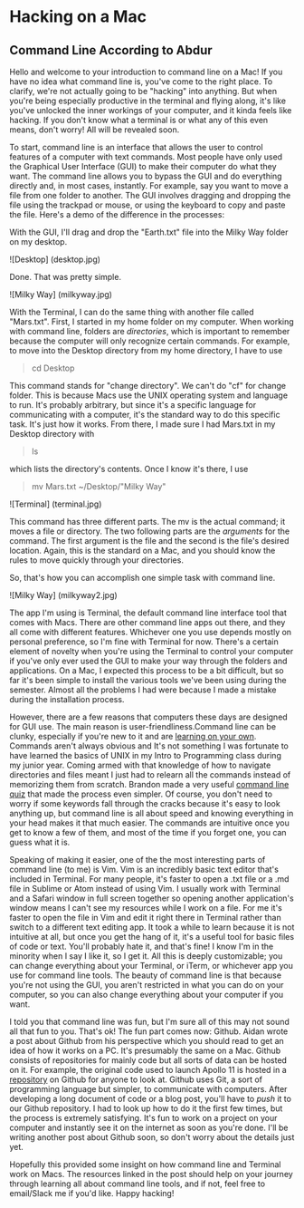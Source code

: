 # Hacking on a Mac
## Command Line According to Abdur

Hello and welcome to your introduction to command line on a Mac! If you have no idea what command line is, you've come to the right place. To clarify, we're not actually going to be "hacking" into anything. But when you're being especially productive in the terminal and flying along, it's like you've unlocked the inner workings of your computer, and it kinda feels like hacking. If you don't know what a terminal is or what any of this even means, don't worry! All will be revealed soon.

To start, command line is an interface that allows the user to control features of a computer with text commands. Most people have only used the Graphical User Interface (GUI) to make their computer do what they want. The command line allows you to bypass the GUI and do everything directly and, in most cases, instantly. For example, say you want to move a file from one folder to another. The GUI involves dragging and dropping the file using the trackpad or mouse, or using the keyboard to copy and paste the file. Here's a demo of the difference in the processes:

With the GUI, I'll drag and drop the "Earth.txt" file into the Milky Way folder on my desktop.

![Desktop]
(desktop.jpg)

Done. That was pretty simple. 

![Milky Way]
(milkyway.jpg)

With the Terminal, I can do the same thing with another file called "Mars.txt". First, I started in my home folder on my computer. When working with command line, folders are _directories_, which is important to remember because the computer will only recognize certain commands. For example, to move into the Desktop directory from my home directory, I have to use 
>cd Desktop

This command stands for "change directory". We can't do "cf" for change folder. This is because Macs use the UNIX operating system and language to run. It's probably arbitrary, but since it's a specific language for communicating with a computer, it's the standard way to do this specific task. It's just how it works. From there, I made sure I had Mars.txt in my Desktop directory with 
>ls

which lists the directory's contents. Once I know it's there, I use 
>mv Mars.txt ~/Desktop/"Milky Way"

![Terminal]
(terminal.jpg)

This command has three different parts. The mv is the actual command; it moves a file or directory. The two following parts are the _arguments_ for the command. The first argument is the file and the second is the file's desired location. Again, this is the standard on a Mac, and you should know the rules to move quickly through your directories. 

So, that's how you can accomplish one simple task with command line. 

![Milky Way]
(milkyway2.jpg)

The app I'm using is Terminal, the default command line interface tool that comes with Macs. There are other command line apps out there, and they all come with different features. Whichever one you use depends mostly on personal preference, so I'm fine with Terminal for now. There's a certain element of novelty when you're using the Terminal to control your computer if you've only ever used the GUI to make your way through the folders and applications. On a Mac, I expected this process to be a bit difficult, but so far it's been simple to install the various tools we've been using during the semester. Almost all the problems I had were because I made a mistake during the installation process. 

However, there are a few reasons that computers these days are designed for GUI use. The main reason is user-friendliness.Command line can be clunky, especially if you're new to it and are [learning on your own](https://learnrubythehardway.org/book/appendixa.html "Learn Command Line the Hard Way"). Commands aren't always obvious and It's not something I was fortunate to have learned the basics of UNIX in my Intro to Programming class during my junior year. Coming armed with that knowledge of how to navigate directories and files meant I just had to relearn all the commands instead of memorizing them from scratch. Brandon made a very useful [command line quiz](https://bmw9t.github.io/command_line_browser_quiz/ "Command line quiz") that made the process even simpler. Of course, you don't need to worry if some keywords fall through the cracks because it's easy to look anything up, but command line is all about speed and knowing everything in your head makes it that much easier. The commands are intuitive once you get to know a few of them, and most of the time if you forget one, you can guess what it is.

Speaking of making it easier, one of the the most interesting parts of command line (to me) is Vim. Vim is an incredibly basic text editor that's included in Terminal. For many people, it's faster to open a .txt file or a .md file in Sublime or Atom instead of using Vim. I usually work with Terminal and a Safari window in full screen together so opening another application's window means I can't see my resources while I work on a file. For me it's faster to open the file in Vim and edit it right there in Terminal rather than switch to a different text editing app. It took a while to learn because it is not intuitive at all, but once you get the hang of it, it's a useful tool for basic files of code or text. You'll probably hate it, and that's fine! I know I'm in the minority when I say I like it, so I get it. All this is deeply customizable; you can change everything about your Terminal, or iTerm, or whichever app you use for command line tools. The beauty of command line is that because you're not using the GUI, you aren't restricted in what you can do on your computer, so you can also change everything about your computer if you want. 

I told you that command line was fun, but I'm sure all of this may not sound all that fun to you. That's ok! The fun part comes now: Github. Aidan wrote a post about Github from his perspective which you should read to get an idea of how it works on a PC. It's presumably the same on a Mac. Github consists of repositories for mainly code but all sorts of data can be hosted on it. For example, the original code used to launch Apollo 11 is hosted in a [repository](https://github.com/chrislgarry/Apollo-11 "Original Apollo 11 code") on Github for anyone to look at. Github uses Git, a sort of programming language but simpler, to communicate with computers. After developing a long document of code or a blog post, you'll have to _push_ it to our Github repository. I had to look up how to do it the first few times, but the process is extremely satisfying. It's fun to work on a project on your computer and instantly see it on the internet as soon as you're done. I'll be writing another post about Github soon, so don't worry about the details just yet.

Hopefully this provided some insight on how command line and Terminal work on Macs. The resources linked in the post should help on your journey through learning all about command line tools, and if not, feel free to email/Slack me if you'd like. Happy hacking!
